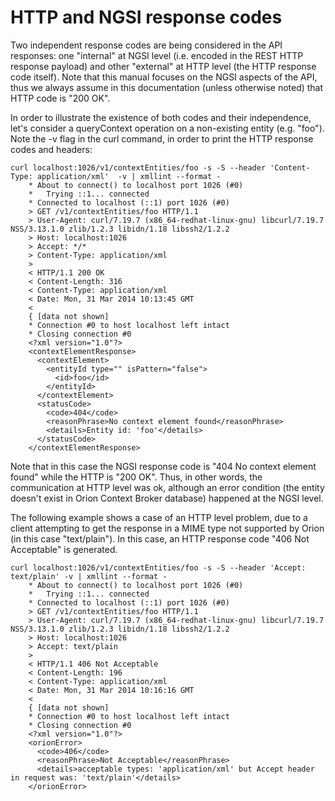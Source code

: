 # HTTP and NGSI response codes

Two independent response codes are being considered in the API
responses: one "internal" at NGSI level (i.e. encoded in the REST HTTP
response payload) and other "external" at HTTP level (the HTTP response
code itself). Note that this manual focuses on the NGSI aspects of the
API, thus we always assume in this documentation (unless otherwise
noted) that HTTP code is "200 OK".

In order to illustrate the existence of both codes and their
independence, let's consider a queryContext operation on a non-existing
entity (e.g. "foo"). Note the -v flag in the curl command, in order to
print the HTTP response codes and headers:

```
curl localhost:1026/v1/contextEntities/foo -s -S --header 'Content-Type: application/xml'  -v | xmllint --format -
    * About to connect() to localhost port 1026 (#0)
    *   Trying ::1... connected
    * Connected to localhost (::1) port 1026 (#0)
    > GET /v1/contextEntities/foo HTTP/1.1
    > User-Agent: curl/7.19.7 (x86_64-redhat-linux-gnu) libcurl/7.19.7 NSS/3.13.1.0 zlib/1.2.3 libidn/1.18 libssh2/1.2.2
    > Host: localhost:1026
    > Accept: */*
    > Content-Type: application/xml
    >
    < HTTP/1.1 200 OK
    < Content-Length: 316
    < Content-Type: application/xml
    < Date: Mon, 31 Mar 2014 10:13:45 GMT
    <
    { [data not shown]
    * Connection #0 to host localhost left intact
    * Closing connection #0
    <?xml version="1.0"?>
    <contextElementResponse>
      <contextElement>
        <entityId type="" isPattern="false">
          <id>foo</id>
        </entityId>
      </contextElement>
      <statusCode>
        <code>404</code>
        <reasonPhrase>No context element found</reasonPhrase>
        <details>Entity id: 'foo'</details>
      </statusCode>
    </contextElementResponse>
```
Note that in this case the NGSI response code is "404 No context element
found" while the HTTP is "200 OK". Thus, in other words, the
communication at HTTP level was ok, although an error condition (the
entity doesn't exist in Orion Context Broker database) happened at the
NGSI level.

The following example shows a case of an HTTP level problem, due to a
client attempting to get the response in a MIME type not supported by
Orion (in this case "text/plain"). In this case, an HTTP response code
"406 Not Acceptable" is generated.

```
curl localhost:1026/v1/contextEntities/foo -s -S --header 'Accept: text/plain' -v | xmllint --format -
    * About to connect() to localhost port 1026 (#0)
    *   Trying ::1... connected
    * Connected to localhost (::1) port 1026 (#0)
    > GET /v1/contextEntities/foo HTTP/1.1
    > User-Agent: curl/7.19.7 (x86_64-redhat-linux-gnu) libcurl/7.19.7 NSS/3.13.1.0 zlib/1.2.3 libidn/1.18 libssh2/1.2.2
    > Host: localhost:1026
    > Accept: text/plain
    >
    < HTTP/1.1 406 Not Acceptable
    < Content-Length: 196
    < Content-Type: application/xml
    < Date: Mon, 31 Mar 2014 10:16:16 GMT
    <
    { [data not shown]
    * Connection #0 to host localhost left intact
    * Closing connection #0
    <?xml version="1.0"?>
    <orionError>
      <code>406</code>
      <reasonPhrase>Not Acceptable</reasonPhrase>
      <details>acceptable types: 'application/xml' but Accept header in request was: 'text/plain'</details>
    </orionError>
```